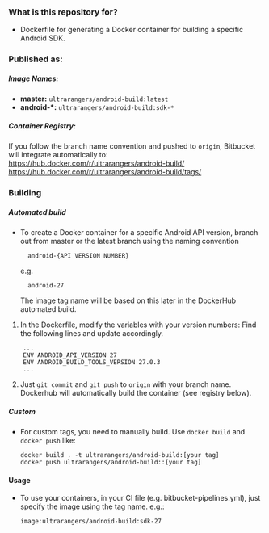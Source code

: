 

### What is this repository for? ###

* Dockerfile for generating a Docker container for building a specific Android SDK.


### Published as:
##### Image Names:
* **master:** `ultrarangers/android-build:latest`
* **android-*:** `ultrarangers/android-build:sdk-*`


##### Container Registry:
If you follow the branch name convention and pushed to `origin`, Bitbucket will integrate automatically to:
      https://hub.docker.com/r/ultrarangers/android-build/
      https://hub.docker.com/r/ultrarangers/android-build/tags/

### Building
##### Automated build
* To create a Docker container for a specific Android API version, branch out from master or the latest branch using the naming convention

        android-{API VERSION NUMBER}
    e.g.

        android-27

    The image tag name will be based on this later in the DockerHub automated build.

1. In the Dockerfile, modify the variables with your version numbers:
Find the following lines and update accordingly.
```
    ...
    ENV ANDROID_API_VERSION 27
    ENV ANDROID_BUILD_TOOLS_VERSION 27.0.3
    ...
```
2. Just `git commit` and `git push` to `origin` with your branch name. Dockerhub will automatically build the container (see registry below).

##### Custom
* For custom tags, you need to manually build. Use `docker build` and `docker push` like:

      docker build . -t ultrarangers/android-build:[your tag]
      docker push ultrarangers/android-build::[your tag]



#### Usage
* To use your containers, in your CI file (e.g. bitbucket-pipelines.yml), just specify the image using the tag name. e.g.:

      image:ultrarangers/android-build:sdk-27
